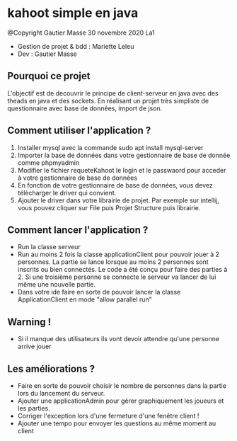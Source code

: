 # kahoot simple en java 

@Copyright Gautier Masse 30 novembre 2020 La1  
* Gestion de projet & bdd : Mariette Leleu 
* Dev : Gautier Masse 



## Pourquoi ce projet 
L'objectif est de decouvrir le principe de client-serveur en java avec des theads en java et des sockets.
En réalisant un projet très simpliste de questionnaire avec base de données, import de json.
## Comment utiliser l'application ? 

1. Installer mysql avec la commande sudo apt install mysql-server
2. Importer la base de données dans votre gestionnaire de base de donnée comme phpmyadmin
3. Modifier le fichier requeteKahoot le login et le passwaord pour acceder à votre gestionnaire de base de données 
4. En fonction de votre gestionnaire de base de données, vous devez télècharger le driver qui convient. 
5. Ajouter le driver dans votre librairie de projet. Par exemple sur intellij, vous pouvez cliquer sur File puis Projet Structure puis librairie. 
   
## Comment lancer l'application ? 

* Run la classe serveur 
* Run au moins 2 fois la classe applicationClient pour pouvoir jouer à 2 personnes. 
La partie se lance lorsque au moins 2 personnes sont inscrits ou bien connectés. 
Le code a été conçu pour faire des parties à 2. Si une troisième personne se connecte le serveur va lancer de lui même une nouvelle partie.
* Dans votre ide faire en sorte de pouvoir lancer la classe ApplicationClient en mode "allow parallel run"
## Warning !
* Si il manque des utilisateurs ils vont devoir attendre qu'une personne arrive jouer 

## Les améliorations ? 
* Faire en sorte de pouvoir choisir le nombre de personnes dans la partie lors du lancement du serveur. 
* Ajouter une applicationAdmin pour gérer graphiquement les joueurs et les parties. 
* Corriger l'exception lors d'une fermeture d'une fenêtre client !
* Ajouter une tempo pour envoyer les questions au même moment au client 
